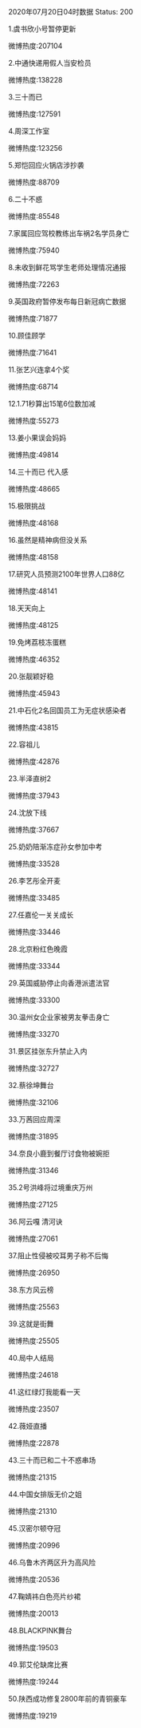 2020年07月20日04时数据
Status: 200

1.虞书欣小号暂停更新

微博热度:207104

2.中通快递用假人当安检员

微博热度:138228

3.三十而已

微博热度:127591

4.周深工作室

微博热度:123256

5.郑恺回应火锅店涉抄袭

微博热度:88709

6.二十不惑

微博热度:85548

7.家属回应驾校教练出车祸2名学员身亡

微博热度:75940

8.未收到鲜花骂学生老师处理情况通报

微博热度:72263

9.英国政府暂停发布每日新冠病亡数据

微博热度:71877

10.顾佳顾学

微博热度:71641

11.张艺兴连拿4个奖

微博热度:68714

12.1.71秒算出15笔6位数加减

微博热度:55273

13.姜小果误会妈妈

微博热度:49814

14.三十而已 代入感

微博热度:48665

15.极限挑战

微博热度:48168

16.虽然是精神病但没关系

微博热度:48158

17.研究人员预测2100年世界人口88亿

微博热度:48141

18.天天向上

微博热度:48125

19.免烤荔枝冻蛋糕

微博热度:46352

20.张靓颖好稳

微博热度:45943

21.中石化2名回国员工为无症状感染者

微博热度:43815

22.容祖儿

微博热度:42876

23.半泽直树2

微博热度:37943

24.沈放下线

微博热度:37667

25.奶奶陪渐冻症孙女参加中考

微博热度:33528

26.李艺彤全开麦

微博热度:33485

27.任嘉伦一关关成长

微博热度:33446

28.北京粉红色晚霞

微博热度:33344

29.英国威胁停止向香港派遣法官

微博热度:33300

30.温州女企业家被男友拳击身亡

微博热度:33270

31.景区挂张东升禁止入内

微博热度:32727

32.蔡徐坤舞台

微博热度:32106

33.万茜回应周深

微博热度:31895

34.奈良小鹿到餐厅讨食物被婉拒

微博热度:31346

35.2号洪峰将过境重庆万州

微博热度:27125

36.阿云嘎 清河诀

微博热度:27061

37.阻止性侵被咬耳男子称不后悔

微博热度:26950

38.东方风云榜

微博热度:25563

39.这就是街舞

微博热度:25505

40.局中人结局

微博热度:24618

41.这红绿灯我能看一天

微博热度:23507

42.薇娅直播

微博热度:22878

43.三十而已和二十不惑串场

微博热度:21315

44.中国女排版无价之姐

微博热度:21310

45.汉密尔顿夺冠

微博热度:20996

46.乌鲁木齐两区升为高风险

微博热度:20536

47.鞠婧祎白色亮片纱裙

微博热度:20013

48.BLACKPINK舞台

微博热度:19503

49.郭艾伦缺席比赛

微博热度:19244

50.陕西成功修复2800年前的青铜豪车

微博热度:19219


